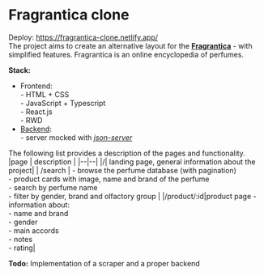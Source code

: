 # Fragrantica clone

Deploy: https://fragrantica-clone.netlify.app/ <br/>
The project aims to create an alternative layout for the [**Fragrantica**](https://www.fragrantica.com/) - with simplified features. Fragrantica is an online encyclopedia of perfumes.

**Stack:**

- Frontend: 		  <br/>- HTML + CSS
		  <br/>-  JavaScript + Typescript
		  <br/>- React.js
		  <br/>- RWD
- [Backend](https://github.com/a-szczepan/json-server-test): 
      <br/> - server mocked with [_json-server_](https://github.com/typicode/json-server)

The following list provides a description of the pages and functionality.
|page | description |
|--|--|
|/| landing page, general information about the project|
| /search | - browse the perfume database (with pagination) <br/> - product cards with image, name and brand of the perfume <br/> - search by perfume name <br/> - filter by gender, brand and olfactory group |
|/product/:id|product page - information about: <br/> - name and brand <br/> - gender <br/> - main accords <br/> - notes <br/> - rating|

**Todo:**
Implementation of a scraper and a proper backend
